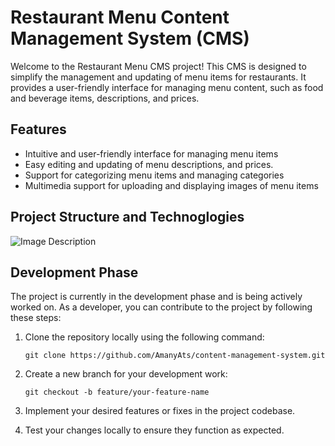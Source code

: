 
# Restaurant Menu Content Management System (CMS)

Welcome to the Restaurant Menu CMS project! This CMS is designed to simplify the management and updating of menu items for restaurants. It provides a user-friendly interface for managing menu content, such as food and beverage items, descriptions, and prices. 

## Features

- Intuitive and user-friendly interface for managing menu items
- Easy editing and updating of menu descriptions, and prices.
- Support for categorizing menu items and managing categories
- Multimedia support for uploading and displaying images of menu items

## Project Structure and Technoglogies 
![Image Description](../pre-order_cms/src/assets/Picture1.png)


## Development Phase

The project is currently in the development phase and is being actively worked on. As a developer, you can contribute to the project by following these steps:

1. Clone the repository locally using the following command:
   ```
   git clone https://github.com/AmanyAts/content-management-system.git
   ```

2. Create a new branch for your development work:
   ```
   git checkout -b feature/your-feature-name
   ```

3. Implement your desired features or fixes in the project codebase.

4. Test your changes locally to ensure they function as expected.


